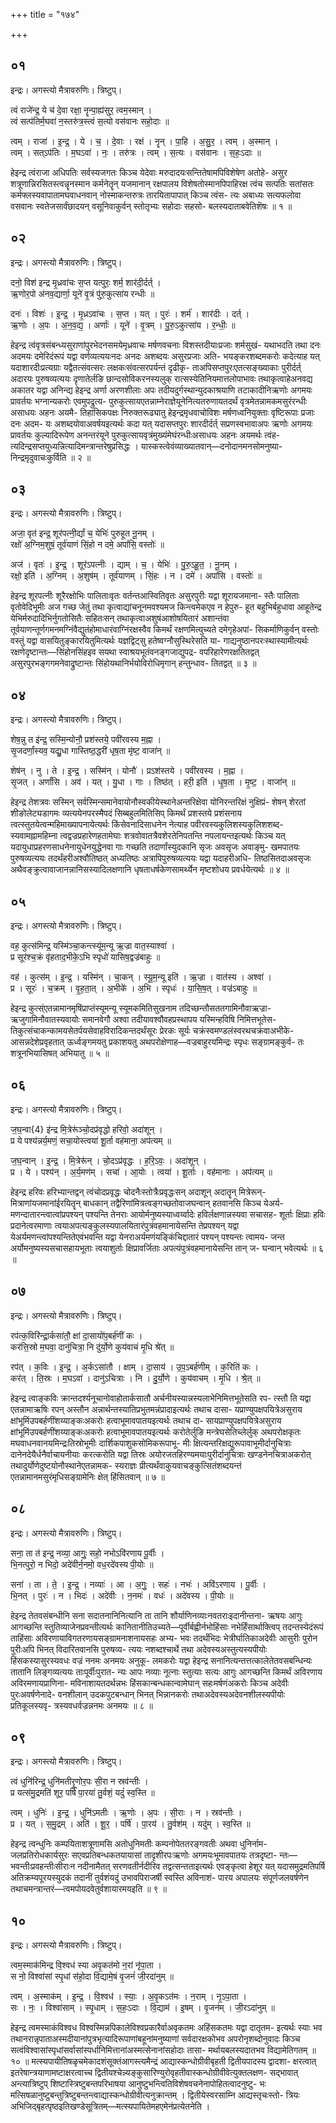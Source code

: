 +++
title = "१७४"

+++


## ०१
इन्द्रः। अगस्त्यो मैत्रावरुणिः। त्रिष्टुप्।

त्वं राजे॑न्द्र॒ ये च॑ दे॒वा रक्षा॒ नॄन्पा॒ह्य॑सुर॒ त्वम॒स्मान् ।  
त्वं सत्प॑तिर्म॒घवा॑ न॒स्तरु॑त्र॒स्त्वं स॒त्यो वस॑वानः सहो॒दाः ॥

त्वम् । राजा॑ । इ॒न्द्र॒ । ये । च॒ । दे॒वाः । रक्ष॑ । नॄन् । पा॒हि । अ॒सु॒र॒ । त्वम् । अ॒स्मान् ।  
त्वम् । सत्ऽप॑तिः । म॒घऽवा॑ । नः॒ । तरु॑त्रः । त्वम् । स॒त्यः । वस॑वानः । स॒हः॒ऽदाः ॥

हेइन्द्र त्वंराजा अधिपतिः सर्वस्यजगतः किञ्च येदेवाः मरुदादयःसन्तितेषामपिविशेषेण अतोहे- असुर शत्रूणान्निरसितस्त्वन्नॄनस्मान कर्मनेतॄन् यजमानान् रक्षपालय विशेषतोस्मानपिपाहिरक्ष त्वंच सत्पतिः सतांसतः कर्मफ्लस्यवापातामघवाधनवान् नोस्माकन्तरुत्रः तारयितापापात् किञ्च त्वंस- त्यः अबाध्यः सत्यफलोवा वसवानः स्वतेजसार्वंछादयन् वसूनिवाकुर्वन् स्तोतृभ्यः सहोदाः सहसो- बलस्यदाताबवेतिशॆषः ॥ १ ॥

## ०२
इन्द्रः। अगस्त्यो मैत्रावरुणिः। त्रिष्टुप्।

दनो॒ विश॑ इन्द्र मृ॒ध्रवा॑चः स॒प्त यत्पुरः॒ शर्म॒ शार॑दी॒र्दर्त् ।  
ऋ॒णोर॒पो अ॑नव॒द्यार्णा॒ यूने॑ वृ॒त्रं पु॑रु॒कुत्सा॑य रन्धीः ॥

दनः॑ । विशः॑ । इ॒न्द्र॒ । मृ॒ध्रऽवा॑चः । स॒प्त । यत् । पुरः॑ । शर्म॑ । शार॑दीः । दर्त् ।  
ऋ॒णोः । अ॒पः । अ॒न॒व॒द्य॒ । अर्णाः॑ । यूने॑ । वृ॒त्रम् । पु॒रु॒ऽकुत्सा॑य । र॒न्धीः॒ ॥

हेइन्द्र त्वंवृत्रसंबन्ध्यसुराणांपुरभेदनसमयेमृध्रवाचः मर्षणवचनाः विशस्तदीयाःप्रजाः शर्मसुखं- यथाभदति तथा दनः अदमयः दमेरिदंरूपं यद्वा वर्णव्यत्ययःनदः अनदः अशब्दयः असुरप्रजाः अति- भयङ्करशब्दमकरोः कदेत्याह यत् यदाशारदीःप्रत्यग्राः यद्वैतत्संवत्सरः लक्षकःसंवत्सरपर्यन्तं दृढीकृ- ताअपिसप्तपुरःएतत्सङ्ख्याकाः पुरीर्दर्त् अदारयः पुरुषव्यत्ययः दृणातेर्लङि छान्दसोविकरनस्यलुक् रात्सस्येतिनियमात्तलोपाभावः तथाकृत्वाहेअनवद्य अकातर यद्वा अनिन्द्य हेइन्द्र अर्णा अरणशीलाः अपः तदीयदुर्गस्थान्युदकाश्रयाणि तटाकादीनिऋणोः अगमयः प्रावर्तयः भग्नान्यकरोः एवमुपद्रुत्य- पुरुकुत्सायएतन्नाम्नेराज्ञेयूनेनित्यतरुणायतदर्थं वृत्रमेतन्नामकमसुरंरन्धीः असाधयः अहनः अयमै- तिहासिकपक्षः निरुक्तरूढ्यातु हेइन्द्रमृधवाचोविशः मर्षणध्वनियुक्ताः वृष्टिरूपाः प्रजाः दनः अदम- यः अशब्दयोवाअवर्षयइत्यर्थः कदा यत् यदासप्तपुरः शारदीर्दर्त् सप्रणस्वभावाअपः ऋणोः अगमयः प्रावर्तयः कुल्यादिरूपेण अनन्तरंयूने पुरुकुत्सायवृत्रंमुख्यंमेघंरन्धीःअसाधयः अहनः अयमर्थः त्वंह- त्यदिन्द्रसप्तयुध्यन्नित्यादिमन्त्रान्तरेषुप्रसिद्धः । यास्कस्त्वेवंव्याख्यातवान्—दनोदानमनसोमनुष्या- निन्द्रमृदुवाचःकुर्विति ॥ २ ॥

## ०३
इन्द्रः। अगस्त्यो मैत्रावरुणिः। त्रिष्टुप्।

अजा॒ वृत॑ इन्द्र॒ शूर॑पत्नी॒र्द्यां च॒ येभिः॑ पुरुहूत नू॒नम् ।  
रक्षो॑ अ॒ग्निम॒शुषं॒ तूर्व॑याणं सिं॒हो न दमे॒ अपां॑सि॒ वस्तोः॑ ॥

अज॑ । वृतः॑ । इ॒न्द्र॒ । शूर॑ऽपत्नीः । द्याम् । च॒ । येभिः॑ । पु॒रु॒ऽहू॒त॒ । नू॒नम् ।  
रक्षो॒ इति॑ । अ॒ग्निम् । अ॒शुष॑म् । तूर्व॑याणम् । सिं॒हः । न । दमे॑ । अपां॑सि । वस्तोः॑ ॥

हेइन्द्र शूरपत्नीः शूरैरक्षोभिः पालिताःवृतः वर्तन्तआस्वितिवृतः असुरपुरीः यद्वा शूरायजमाना- स्तैः पालिताः वृतोवेदिभूमीः अज गच्छ जेतुं तथा कृत्वाद्यांचनूनमवश्यमज किन्त्वमेकएव न हेपुरु- हूत बहुभिर्बहुधावा आहूतेन्द्र येभिर्मरुदादिभिर्नुगतोसितैः सहितःसन् तथाकृत्वाअशुषंआशोषयितारं अशान्तंवा तूर्वयाणन्तूर्णगमनमग्निंवैद्युतंहोमाधारंवाग्निंरक्षस्वैव किमर्थं रक्षणमित्युच्यते दमेगृहेअपां- सिकर्माणिकुर्वन् वस्तोः वस्तुं यद्वा वासयितुङ्कारयितुमित्यर्थः यज्ञद्विट्सु हतेष्वग्नौसुस्थिरेसति या- गाद्यनुष्ठानपरःस्थास्यामीत्यर्थः रक्षणेदृष्टान्तः—सिंहोनसिंहइव सयथा स्वाश्रयभूतंवनङ्गजाद्युपद्र- वपरिहारेणरक्षतितद्वत् असुरपुरभङ्गगमनेवाद्रुष्टान्तः सिंहोयथानिर्भयोविरोधिमृगान् हन्तुन्धाव- तितद्वत् ॥ ३ ॥

## ०४
इन्द्रः। अगस्त्यो मैत्रावरुणिः। त्रिष्टुप्।

शेष॒न्नु त इ॑न्द्र॒ सस्मि॒न्योनौ॒ प्रश॑स्तये॒ पवी॑रवस्य म॒ह्ना ।  
सृ॒जदर्णां॒स्यव॒ यद्यु॒धा गास्तिष्ठ॒द्धरी॑ धृष॒ता मृ॑ष्ट॒ वाजा॑न् ॥

शेष॑न् । नु । ते । इ॒न्द्र॒ । सस्मि॑न् । योनौ॑ । प्रऽश॑स्तये । पवी॑रवस्य । म॒ह्ना ।  
सृ॒जत् । अर्णां॑सि । अव॑ । यत् । यु॒धा । गाः । तिष्ठ॑त् । हरी॒ इति॑ । धृ॒ष॒ता । मृ॒ष्ट॒ । वाजा॑न् ॥

हेइन्द्र तेशत्रवः सस्मिन् सर्वस्मिन्समानेवायोनौस्वकीयेस्थानेअन्तरिक्षेवा योनिरन्तरिक्षं नुक्षिप्रं- शेषन् शेरतां शीङोलेट्यडागमः व्यत्ययेनपरस्मैपदं सिब्बहुलमितिसिप् किमर्थं प्रशस्तये प्रशंसनाय त्वत्स्तुतयेत्वन्महिमाख्यापनायेत्यर्थः किंसेवनादिसाधनेन नेत्याह पवीरवस्यकुलिशस्यकुलिशशब्द- स्यवामह्नामहिम्ना त्वद्वज्रप्रहारेणहतामेघाः शत्रवोवातत्रैवशेरतेनिपतन्ति नपलायन्तइत्यर्थः किञ्च यत् यदायुधाप्रहरणसाधनेनायुधेनयुद्धेनवा गाः गच्छति तदार्णांस्युदकानि सृजः अवसृजः अवाङ्मु- खमपातयः पुरुषव्यत्ययः तदर्थंहरीअश्वौतिष्ठत् अध्यतिष्ठः अत्रापिपुरुषव्यत्ययः यद्वा यदाहरीअधि- तिष्ठसितदाअवसृजः अथैवङ्क्रुत्वावाजानन्नानिसस्यादिलक्षणानि धृषताधर्षकेणसामर्थ्येन मृष्टशोधय प्रवर्धयेत्यर्थः ॥ ४ ॥

## ०५
इन्द्रः। अगस्त्यो मैत्रावरुणिः। त्रिष्टुप्।

वह॒ कुत्स॑मिन्द्र॒ यस्मि॑ञ्चा॒कन्त्स्यू॑म॒न्यू ऋ॒ज्रा वात॒स्याश्वा॑ ।  
प्र सूर॑श्च॒क्रं वृ॑हताद॒भीके॒ऽभि स्पृधो॑ यासिष॒द्वज्र॑बाहुः ॥

वह॑ । कुत्स॑म् । इ॒न्द्र॒ । यस्मि॑न् । चा॒कन् । स्यू॒म॒न्यू इति॑ । ऋ॒ज्रा । वात॑स्य । अश्वा॑ ।  
प्र । सूरः॑ । च॒क्रम् । वृ॒ह॒ता॒त् । अ॒भीके॑ । अ॒भि । स्पृधः॑ । या॒सि॒ष॒त् । वज्र॑ऽबाहुः ॥

हेइन्द्र कुत्स्ंएतन्नामानमृषिंप्राप्तंस्यूमन्यू स्यूमकमितिसुखनाम तदिच्छन्तौसततगामिनौवाऋज्रा- ऋजुगामिनौवातस्यवायोः समानवेगौ अश्वा तदीयावश्वौवहप्रस्थापय यस्मिन्हविषि निमित्तभूतेस- तिकुत्संचाकन्कामयसेतर्पयसेवाहविरादिकन्तदर्थंसूरः प्रेरकः सूर्यः चक्रंस्वमण्डलंस्वरथचक्रंवाअभीके- आसन्नदेशेप्रवृहतात् ऊर्ध्वङ्गमयतु प्रकाशयतु अथपरोक्षेणाह—वज्रबाहुरयमिन्द्रः स्पृधः सङ्ग्रामङ्कुर्व- तः शत्रूनभियासिषत् अभियातु ॥ ५ ॥

## ०६
इन्द्रः। अगस्त्यो मैत्रावरुणिः। त्रिष्टुप्।

ज॒घ॒न्वा{4} इ॑न्द्र मि॒त्रेरू॑ञ्चो॒दप्र॑वृद्धो हरिवो॒ अदा॑शून् ।  
प्र ये पश्य॑न्नर्य॒मणं॒ सचा॒योस्त्वया॑ शू॒र्ता वह॑माना॒ अप॑त्यम् ॥

ज॒घ॒न्वान् । इ॒न्द्र॒ । मि॒त्रेरू॑न् । चो॒दऽप्र॑वृद्धः । ह॒रि॒ऽवः॒ । अदा॑शून् ।  
प्र । ये । पश्य॑न् । अ॒र्य॒मण॑म् । सचा॑ । आ॒योः । त्वया॑ । शू॒र्ताः । वह॑मानाः । अप॑त्यम् ॥

हेइन्द्र हरिवः हरिभ्यान्तद्वन् त्वंचोदप्रवृद्धः चोदनैःस्तोत्रैःप्रवृद्धःसन् अदाशून् अदातॄन् मित्रेरून्- मित्राणांयजमानांईरयितॄन् बाधकान् तद्वैरिणांमित्रत्वङ्गच्छतोवाजघन्वान् हतवानसि किञ्च येअर्य- मणन्दातारन्त्वात्वांप्रपश्यन् पश्यन्ति तेनराः आयोर्मनुष्यस्याध्वर्य्वादेः हविर्लक्षणान्नस्यवा सचासह- शूर्ताः क्षिप्राः हविः प्रदानेत्वरमाणाः त्वयाअपत्यङ्कुलस्यपालयितारंपुत्रंवहमानायेसन्ति तेप्रपश्यन् यद्वा येअर्यमणन्त्वांपश्यन्तितेएवंभवन्ति यद्वा येनराअर्यमणंयङ्किंचिद्दातारं पश्यन् पश्यन्तः त्वामय- जन्त अर्योमनुष्यस्यसचासहायभूताः त्वयाशुर्ताः क्षिप्रावर्जिताः अपत्यंपुत्रंवहमानायेसन्ति तान् ज- घन्वान् भवेत्यर्थः ॥ ६ ॥

## ०७
इन्द्रः। अगस्त्यो मैत्रावरुणिः। त्रिष्टुप्।

रप॑त्क॒विरि॑न्द्रा॒र्कसा॑तौ॒ क्षां दा॒सायो॑प॒बर्ह॑णीं कः ।  
कर॑त्ति॒स्रो म॒घवा॒ दानु॑चित्रा॒ नि दु॑र्यो॒णे कुय॑वाचं मृ॒धि श्रे॑त् ॥

रप॑त् । क॒विः । इ॒न्द्र॒ । अ॒र्कऽसा॑तौ । क्षाम् । दा॒साय॑ । उ॒प॒ऽबर्ह॑णीम् । क॒रिति॑ कः ।  
कर॑त् । ति॒स्रः । म॒घऽवा॑ । दानु॑ऽचित्राः । नि । दु॒र्यो॒णे । कुय॑वाचम् । मृ॒धि । श्रे॒त् ॥

हेइन्द्र त्वाङ्कविः क्रान्तदर्श्यनूचानोवाहोतार्कसातौ अर्चनीयस्यान्नस्यलाभेनिमित्तभूतेसति रप- त्स्तौ ति यद्वा एतन्नामाऋषिः रपन् अस्तौन अन्नार्थन्तस्यातिप्रभुतमन्नंप्रादाइत्यर्थः तथाच दासा- यप्राण्युपक्षपयित्रेअसुराय क्षांभूमिंउपबर्हणींशय्याङ्कःअकरोः हत्वाभूमावपातयइत्यर्थः तथाच दा- सायप्राण्युपक्षपयित्रेअसुराय क्षांभूमिंउपबर्हणींशय्याङ्कःअकरोः हत्वाभूमावपातयइत्यर्थः करोतेर्लुङि मन्त्रेघसेतिच्लेर्लुक् अथपरोक्षकृतः मघवाधनवानयमिन्द्रःतिस्रोभूमीः दार्शिकपाशुकसोमिकरूपाभू- मीः क्षित्यन्तरिक्षद्युरूपावाभूमीर्दानुचित्राः दानेनदेयैर्धनैर्वाचायनीयाः करत्करोति यद्वा तिस्रः अयोरजतहिरण्यमयाःपुरीर्दानुचित्राः खण्डनेनचित्राअकरोत् तथादुर्योणेदुष्टयोनौस्थानेएतन्नामक- स्यराज्ञः प्रीत्यर्थंवाकुयवाचङ्कुत्सितंशब्दयन्तं एतन्नामानमसुरंमृधिसङ्ग्रामेनिः क्षेत् हिंसितवान् ॥ ७ ॥

## ०८
इन्द्रः। अगस्त्यो मैत्रावरुणिः। त्रिष्टुप्।

सना॒ ता त॑ इन्द्र॒ नव्या॒ आगुः॒ सहो॒ नभोऽवि॑रणाय पू॒र्वीः ।  
भि॒नत्पुरो॒ न भिदो॒ अदे॑वीर्न॒नमो॒ वध॒रदे॑वस्य पी॒योः ॥

सना॑ । ता । ते॒ । इ॒न्द्र॒ । नव्याः॑ । आ । अ॒गुः॒ । सहः॑ । नभः॑ । अवि॑ऽरणाय । पू॒र्वीः ।  
भि॒नत् । पुरः॑ । न । भिदः॑ । अदे॑वीः । न॒नमः॑ । वधः॑ । अदे॑वस्य । पी॒योः ॥

हेइन्द्र तेतवसंबन्धीनि सना सदातनानिनित्यानि ता तानि शौर्याणिनव्याःनवतराःइदानीन्तना- ऋषयः आगुः आगच्छन्ति स्तुतिव्याजेनप्रवन्तीत्यर्थः कानितानीतिउच्यते—पूर्वीर्बह्वीर्नभोहिंसाः नभेर्हिंसार्थाक्त्विप् तदन्तस्येदंरूपं ताहिंसाः अविरणायाविगतरणायसङ्ग्रामनाशनायसहः अभ्य- भवः तदर्थंभिदः भेत्रीर्घातिकाअदेवीः आसुरीः पुरोन पुरीःअपि भिनत् विदारितवानसि पुरुषव्य- त्ययः नशब्दश्चार्थे तथा अदेवस्यअस्तुत्यस्यपीयोः हिंसकस्यासुरस्यवधः वज्रं ननमः अनमयः अनुकू- लमकरोः यद्वा हेइन्द्र सनानित्यन्तत्तत्कालेतेतवसबन्धिन्यः तातानि लिङ्गव्यत्ययः ताःपूर्वीःपुरात- न्यः आपः नव्याः नूत्नाः स्तुत्याः सत्यः आगुः आगच्छन्ति किमर्थं अविरणाय अविरमणायप्राणिना- मविनाशायतदर्थन्नभः हिंसकान्बन्धकान्वामेघान् सहःमर्षणंअकरोः किञ्च अदेवीः पुरःअवर्षणेनादे- वनशीलान् उदकपुटबन्धान् भिनत् भिन्नानकरोः तथाअदेवस्यअदेवनशीलस्यपीयोः प्रतिकूलस्यवृ- त्रस्यवधर्वज्रन्ननमः अनमयः ॥ ८ ॥

## ०९
इन्द्रः। अगस्त्यो मैत्रावरुणिः। त्रिष्टुप्।

त्वं धुनि॑रिन्द्र॒ धुनि॑मतीरृ॒णोर॒पः सी॒रा न स्रव॑न्तीः ।  
प्र यत्स॑मु॒द्रमति॑ शूर॒ पर्षि॑ पा॒रया॑ तु॒र्वशं॒ यदुं॑ स्व॒स्ति ॥

त्वम् । धुनिः॑ । इ॒न्द्र॒ । धुनि॑ऽमतीः । ऋ॒णोः । अ॒पः । सी॒राः । न । स्रव॑न्तीः ।  
प्र । यत् । स॒मु॒द्रम् । अति॑ । शू॒र॒ । पर्षि॑ । पा॒रय॑ । तु॒र्वश॑म् । यदु॑म् । स्व॒स्ति ॥

हेइन्द्र त्वन्धुनिः कम्पयिताशत्रूणामसि अतोधुनिमतीः कम्पनोपेततरङ्गवतीः अथवा धुनिर्नाम- जलप्रतिरोधकार्यसुरः सएवप्रतिबन्धकतयायासां तादृशीरपःऋणोः अगमयःभूमावपातयः तत्रदृष्टा- न्तः—भवन्तीःप्रवहन्तीःसीराःन नदीनामैतत् सरणवतीर्नदीरिव तद्वत्सन्तताइत्यर्थः एवङ्कृत्वा हेशूर यत् यदासमुद्रमतिपर्षि अतिक्रम्यपूरयस्युदकं तदानीं तुर्वशंयदुं उभावपिराजर्षी स्वस्ति अविनाशं- पारय अपालयः संपूर्णजलवर्षणेन तथाचमन्त्रान्तरं—त्वमपोयदवेतुर्वशायारमयइति ॥ ९ ॥

## १०
इन्द्रः। अगस्त्यो मैत्रावरुणिः। त्रिष्टुप्।

त्वम॒स्माक॑मिन्द्र वि॒श्वध॑ स्या अवृ॒कत॑मो न॒रां नृ॑पा॒ता ।  
स नो॒ विश्वा॑सां स्पृ॒धां स॑हो॒दा वि॒द्यामे॒षं वृ॒जनं॑ जी॒रदा॑नुम् ॥

त्वम् । अ॒स्माक॑म् । इ॒न्द्र॒ । वि॒श्वध॑ । स्याः॒ । अ॒वृ॒कऽत॑मः । न॒राम् । नृ॒ऽपा॒ता ।  
सः । नः॒ । विश्वा॑साम् । स्पृ॒धाम् । स॒हः॒ऽदाः । वि॒द्याम॑ । इ॒षम् । वृ॒जन॑म् । जी॒रऽदा॑नुम् ॥

हेइन्द्र त्वमस्माकंविश्वध विश्वस्मिन्नपिकालेविश्वप्रकारैर्वाअवृकतमः अहिंसकतमः यद्वा दातृतम- इत्यर्थः स्याः भव तथानरान्नृपाताअस्मदीयानांपुत्रभृत्यादिरूपाणांबहूनांमनुष्याणां सर्वदारक्षकोभव अपरोनृशब्दोनुवादः किञ्च सत्वंविश्वासांस्पृधांसर्वासांस्पर्धानिमित्तानांअस्मत्सेनानांसहोदाः तासा- मर्थायबलस्यदातभव विद्यामेतिगतम् ॥ १० ॥ मत्स्यपायीतिषळृचमेकादशंसूक्तंआगस्त्यमैन्द्रं आद्यास्कन्धोग्रीवीबृहती द्वितीयपादस्य द्वादशा- क्षरत्वात् इतरेषान्त्रयाणामष्टाक्षरत्वाच्च द्वितीयश्चेन्न्यङ्कुसारिण्युरोवृहतीवास्कन्धोग्रीवीवेत्युक्तलक्षण- सद्भावात् अन्त्यात्रिष्टुप् शिष्टास्त्रिष्टुबन्तपरिभाषया आनुष्टुभन्त्वितिविशेषवचनेनापोहितत्वादनुष्टु- भः मत्सिषळानुष्टुबन्तुत्रिष्टुबन्तन्त्वाद्यास्कन्धोग्रीवीत्यनुक्रान्तम् । द्वितीयेस्वरसाम्नि आद्यस्तृचःस्तो- त्रियः अभिजिद्बृहत्पृष्ठइतिखण्डेसूत्रितम्—मत्स्यपायितेमहएमेनंप्रत्येतनेति ।